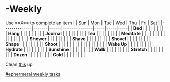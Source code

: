 # <DATE>-Weekly

Use ==X== to complete an item
|              | Sun   | Mon  | Tue   | Wed   | Thu | Fri | Sat |
|--------------|-------|------|-------|-------|-----|-----|-----|
| **Bed**      |       |      |       |       |     |     |     |
| **Hang**     |       |      |       |       |     |     |     |
| **Journal**  |       |      |       |       |     |     |     |
| **Tea**      |       |      |       |       |     |     |     |
| **Meditate** |       |      |       |       |     |     |     |
|              |       |      |       |       |     |     |     |
| **Shower**   |       |      |       |       |     |     |     |
| **Shave**    |       |      |       |       |     |     |     |
| **Shovel**   |       |      |       |       |     |     |     |
| **Shape**    |       |      |       |       |     |     |     |
| **Shoot**    |       |      |       |       |     |     |     |
|              |       |      |       |       |     |     |     |
| **Wake Up**  |       |      |       |       |     |     |     |
| **Hydrate**  |       |      |       |       |     |     |     |
| **Sunshine** |       |      |       |       |     |     |     |
| **Walk**     |       |      |       |       |     |     |     |
| **Stretch**  |       |      |       |       |     |     |     |
| **Dozen**    |       |      |       |       |     |     |     |
| **Cold**     |       |      |       |       |     |     |     |


Clean [this](this) up

[#ephermeral weekly tasks](#ephermeral/weekly/tasks) 
